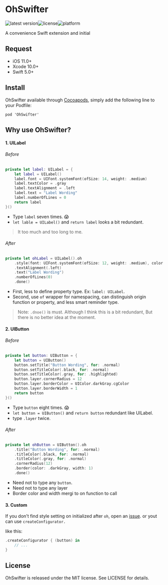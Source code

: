 # OhSwifter

![latest version](https://img.shields.io/cocoapods/v/OhSwifter)![license](https://img.shields.io/github/license/z30262226/OhSwifter)![platform](https://img.shields.io/cocoapods/p/OhSwifter)

A convenience Swift extension and initial

## Request

* iOS 11.0+
* Xcode 10.0+
* Swift 5.0+

## Install

OhSwifter available through [Cocoapods](http://cocoapods.org), simply add the following line to your Podfile:

```
pod 'OhSwifter'
```



## Why use OhSwifter?

#### 1. UILabel

###### Before

```swift
private let label: UILabel = {
    let label = UILabel()
    label.font = UIFont.systemFont(ofSize: 14, weight: .medium)
    label.textColor = .gray
    label.textAlignment = .left
    label.text = "Label Wording"
    label.numberOfLines = 0
    return label
}()
```

* Type `label` seven times. 😱
* `let lable = UILabel()` and `return label` looks a bit redundant.

> It too much and too long to me.

###### After

```swift
private let ohLabel = UILabel().oh
    .style(font: UIFont.systemFont(ofSize: 12, weight: .medium), color: .gray)
    .textAlignment(.left)
    .text("Label Wording")
    .numberOfLines(0)
    .done()
```

* First, less to define property type. Ex: `label: UILabel`.
* Second, use `of` wrapper for namespacing, can distinguish origin function or property, and less smart reminder type.

> Note: `.dnoe()` is must. Although I think this is a bit redundant, But there is no better idea at the moment.



#### 2. UIButton

###### Before

```Swift
private let button: UIButton = {
    let button = UIButton()
    button.setTitle("Button Wording", for: .normal)
    button.setTitleColor(.black, for: .normal)
    button.setTitleColor(.gray, for: .highlighted)
    button.layer.cornerRadius = 12
    button.layer.borderColor = UIColor.darkGray.cgColor
    button.layer.borderWidth = 1
    return button
}()
```

* Type `button` eight times. 😱
* `let button = UIButton()` and `return button` redundant like UILabel.
* type `.layer` twice.

###### After

```Swift
private let ohButton = UIButton().oh
    .title("Button Wording", for: .normal)
    .titleColor(.black, for: .normal)
    .titleColor(.gray, for: .normal)
    .cornerRadius(12)
    .border(color: .darkGray, width: 1)
    .done()
```

* Need not to type any `button`.
* Need not to type any layer
* Border color and width mergi to on function to call



#### 3. Custom

If you don't find style setting on initialized after `oh`, open an [issue](https://github.com/z30262226/OhSwifter/issues). or yout can use `createConfigurator.`

like this:

```swift
.createConfigurator { (button) in
    // ...
}
```



## License

OhSwifter is released under the MIT license. See LICENSE for details.

